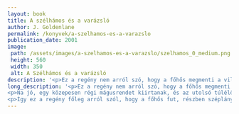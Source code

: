```yaml
---
layout: book
title: A szélhámos és a varázsló
author: J. Goldenlane
permalink: /konyvek/a-szelhamos-es-a-varazslo
publication_date: 2001
image: 
 path: /assets/images/a-szelhamos-es-a-varazslo/szelhamos_0_medium.png
 height: 560
 width: 350
 alt: A Szélhámos és a varázsló
description: '<p>Ez a regény nem arról szó, hogy a főhős megmenti a világot. Ebben a regényben nem tűnnek fel elfeledett, ősi hatalmak, nem dőlnek meg ősi birodalmak, nem derül fény ősi titkokra, és ősi relikviákról sem esik szó. [...]</p>'
long_description: '<p>Ez a regény nem arról szó, hogy a főhős megmenti a világot. Ebben a regényben nem tűnnek fel elfeledett, ősi hatalmak, nem dőlnek meg ősi birodalmak, nem derül fény ősi titkokra, és ősi relikviákról sem esik szó.</p>
<p>Na jó, egy közepesen régi mágusrendet kiirtanak, és az utolsó túlélő valóban igyekszik rávenni a hőst, hogy tegyen ez ellen. De hogy is juthatna ilyesmire ideje, amikor fényes az éjszaka, szól a zene, folyik a bor, és oly gyakorta rákacsintanak szép hölgyek, amit kis túlzással lehet úgy érteni, hogy "te csodás férfi, szívem szerint azonnal a karjaidba omolnék, hát ma este osonj be a palotánkba, ejtsd át a férjem, tégy magadévá, és utána ráadásul még a családi ezüstöt is elviheted!"</p>
<p>Így ez a regény főleg arról szól, hogy a főhős fut, részben széplányok után, részben becsapott kártyapartnerek elől, vagy csak úgy spontán, a túlélésért. És rendben, egye fene, csekélyke szabadidejében valóban tesz lépéseket a világ megváltására, ami úgy-ahogy sikerül is neki.</p>'
---
```

